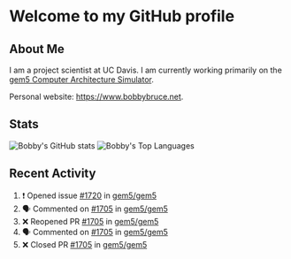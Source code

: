 # Welcome to my GitHub profile

## About Me

I am a project scientist at UC Davis. I am currently working primarily on the [gem5 Computer Architecture Simulator](https://github.com/gem5).

Personal website: <https://www.bobbybruce.net>.

## Stats

![Bobby's GitHub stats](https://github-readme-stats.vercel.app/api?username=bobbyrbruce&show_icons=true&theme=responsive&include_all_commits=true&count_private=true&show=reviews&disable_animations=true)
![Bobby's Top Languages ](https://github-readme-stats.vercel.app/api/top-langs/?username=bobbyrbruce&layout=compact&theme=responsive&count_private=true&langs_count=10&disable_animations=true)

## Recent Activity

<!--START_SECTION:activity-->
1. ❗ Opened issue [#1720](https://github.com/gem5/gem5/issues/1720) in [gem5/gem5](https://github.com/gem5/gem5)
2. 🗣 Commented on [#1705](https://github.com/gem5/gem5/pull/1705#issuecomment-2439892990) in [gem5/gem5](https://github.com/gem5/gem5)
3. ❌ Reopened PR [#1705](https://github.com/gem5/gem5/pull/1705) in [gem5/gem5](https://github.com/gem5/gem5)
4. 🗣 Commented on [#1705](https://github.com/gem5/gem5/pull/1705#issuecomment-2439888473) in [gem5/gem5](https://github.com/gem5/gem5)
5. ❌ Closed PR [#1705](https://github.com/gem5/gem5/pull/1705) in [gem5/gem5](https://github.com/gem5/gem5)
<!--END_SECTION:activity-->

